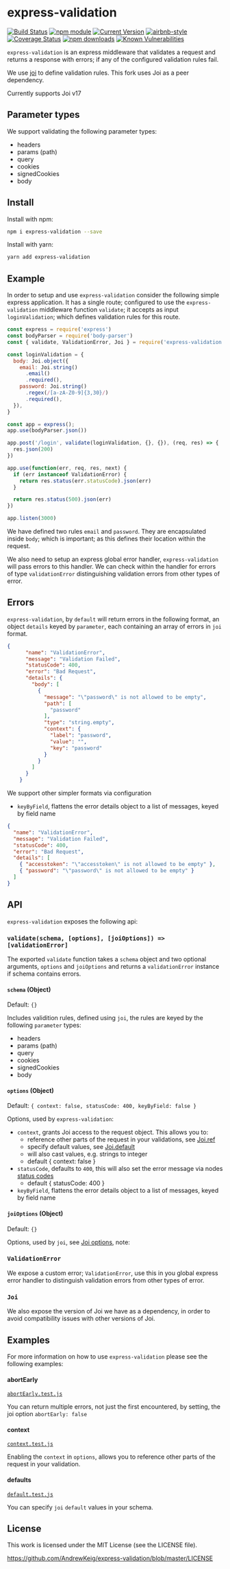 express-validation
==================

[![Build Status](https://travis-ci.org/AndrewKeig/express-validation.svg?branch=master)](https://travis-ci.org/AndrewKeig/express-validation)
[![npm module](https://badge.fury.io/js/express-validation.svg)](https://www.npmjs.org/package/express-validation)
[![Current Version](https://flat.badgen.net/npm/v/express-validation?icon=npm)](https://www.npmjs.org/package/express-validation)
[![airbnb-style](https://flat.badgen.net/badge/eslint/airbnb/ff5a5f?icon=airbnb)](https://github.com/airbnb/javascript)
[![Coverage Status](https://coveralls.io/repos/github/AndrewKeig/express-validation/badge.svg)](https://coveralls.io/github/AndrewKeig/express-validation)
[![npm downloads](https://img.shields.io/npm/dm/express-validation.svg?style=flat)](https://www.npmjs.com/package/express-validation)
[![Known Vulnerabilities](https://snyk.io/test/github/AndrewKeig/express-validation/badge.svg?targetFile=package.json)](https://snyk.io/test/github/AndrewKeig/express-validation?targetFile=package.json)


`express-validation` is an express middleware that validates a request and returns a response with errors; if any of the configured validation rules fail.

We use [joi](https://github.com/hapijs/joi/tree/master) to define validation rules. This fork uses Joi as a peer dependency.

Currently supports Joi v17

## Parameter types
We support validating the following parameter types:

- headers
- params (path)
- query
- cookies
- signedCookies
- body

## Install

Install with npm:

```sh
npm i express-validation --save
```

Install with yarn:

```sh
yarn add express-validation
```

## Example

In order to setup and use `express-validation` consider the following simple express application. It has a single route; configured to use the `express-validation` middleware function `validate`; it accepts as input `loginValidation`; which defines validation rules for this route.


```js
const express = require('express')
const bodyParser = require('body-parser')
const { validate, ValidationError, Joi } = require('express-validation')

const loginValidation = {
  body: Joi.object({
    email: Joi.string()
      .email()
      .required(),
    password: Joi.string()
      .regex(/[a-zA-Z0-9]{3,30}/)
      .required(),
  }),
}

const app = express();
app.use(bodyParser.json())

app.post('/login', validate(loginValidation, {}, {}), (req, res) => {
  res.json(200)
})

app.use(function(err, req, res, next) {
  if (err instanceof ValidationError) {
    return res.status(err.statusCode).json(err)
  }

  return res.status(500).json(err)
})

app.listen(3000)
```
We have defined two rules `email` and `password`.  They are encapsulated inside `body`; which is important; as this defines their location within the request.

We also need to setup an express global error handler, `express-validation` will pass errors to this handler.  We can check within the handler for errors of type `validationError` distinguishing validation errors from other types of error.


## Errors

`express-validation`, by `default` will return errors in the following format, an object `details` keyed by `parameter`, each containing an array of errors in `joi` format.

```json
{
      "name": "ValidationError",
      "message": "Validation Failed",
      "statusCode": 400,
      "error": "Bad Request",
      "details": {
        "body": [
          {
            "message": "\"password\" is not allowed to be empty",
            "path": [
              "password"
            ],
            "type": "string.empty",
            "context": {
              "label": "password",
              "value": "",
              "key": "password"
            }
          }
        ]
      }
    }
```

We support other simpler formats via configuration

- `keyByField`, flattens the error details object to a list of messages, keyed by field name

```json
{
  "name": "ValidationError",
  "message": "Validation Failed",
  "statusCode": 400,
  "error": "Bad Request",
  "details": [
    { "accesstoken": "\"accesstoken\" is not allowed to be empty" },
    { "password": "\"password\" is not allowed to be empty" }
  ]
}
```

## API

`express-validation` exposes the following api:

### `validate(schema, [options], [joiOptions]) => [validationError]`

The exported `validate` function takes a `schema` object and two optional arguments,
`options` and `joiOptions` and
returns a `validationError` instance if schema contains errors.

#### `schema` (Object)

Default: `{}`

Includes validition rules, defined using `joi`, the rules are keyed by the following `parameter` types:
  - headers
  - params (path)
  - query
  - cookies
  - signedCookies
  - body


#### `options` (Object)

Default: `{ context: false, statusCode: 400, keyByField: false }`

Options, used by `express-validation`:
  - `context`, grants Joi access to the request object. This allows you to:
      - reference other parts of the request in your validations, see [Joi.ref](https://hapi.dev/family/joi/api/?v=17.1.0#refkey-options)
      - specify default values, see [Joi.default](https://hapi.dev/module/joi/api/#anydefaultvalue)
      - will also cast values, e.g. strings to integer
    - default { context: false }
  - `statusCode`, defaults to `400`, this will also set the error message via nodes [status codes](https://nodejs.org/api/http.html#http_http_status_codes)
    - default { statusCode: 400 }
  - `keyByField`, flattens the error details object to a list of messages, keyed by field name


#### `joiOptions` (Object)

Default: `{}`

Options, used by `joi`, see [Joi options](https://hapi.dev/family/joi/api/?v=17.1.0#anyvalidateasyncvalue-options), note:



### `ValidationError`
We expose a custom error; `ValidationError`, use this in you global express error handler to distinguish validation errors from other types of error.


### `Joi`
We also expose the version of Joi we have as a dependency, in order to avoid compatibility issues with other versions of Joi.



## Examples

For more information on how to use `express-validation` please see the following examples:

#### abortEarly
[`abortEarly.test.js`](/__tests__/integration/abortEarly.test.js)

You can return multiple errors, not just the first encountered, by setting, the joi option `abortEarly: false`

#### context
[`context.test.js`](/__tests__/integration/context.test.js)

Enabling the `context` in `options`, allows you to reference other parts of the request in your validation.

#### defaults
[`default.test.js`](/__tests__/integration/defaults.test.js)

You can specify `joi` `default` values in your schema.

## License

This work is licensed under the MIT License (see the LICENSE file).

https://github.com/AndrewKeig/express-validation/blob/master/LICENSE
